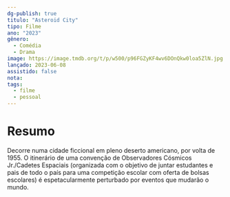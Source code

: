 ```yaml
---
dg-publish: true
titulo: "Asteroid City"
tipo: Filme
ano: "2023"
gênero:
  - Comédia
  - Drama
image: https://image.tmdb.org/t/p/w500/p96FGZyKF4wv6DOnQkw0loa5ZlN.jpg
lançado: 2023-06-08
assistido: false
nota:
tags:
  - filme
  - pessoal
---
```

# Resumo
Decorre numa cidade ficcional em pleno deserto americano, por volta de 1955. O itinerário de uma convenção de Observadores Cósmicos Jr./Cadetes Espaciais (organizada com o objetivo de juntar estudantes e pais de todo o país para uma competição escolar com oferta de bolsas escolares) é espetacularmente perturbado por eventos que mudarão o mundo.
